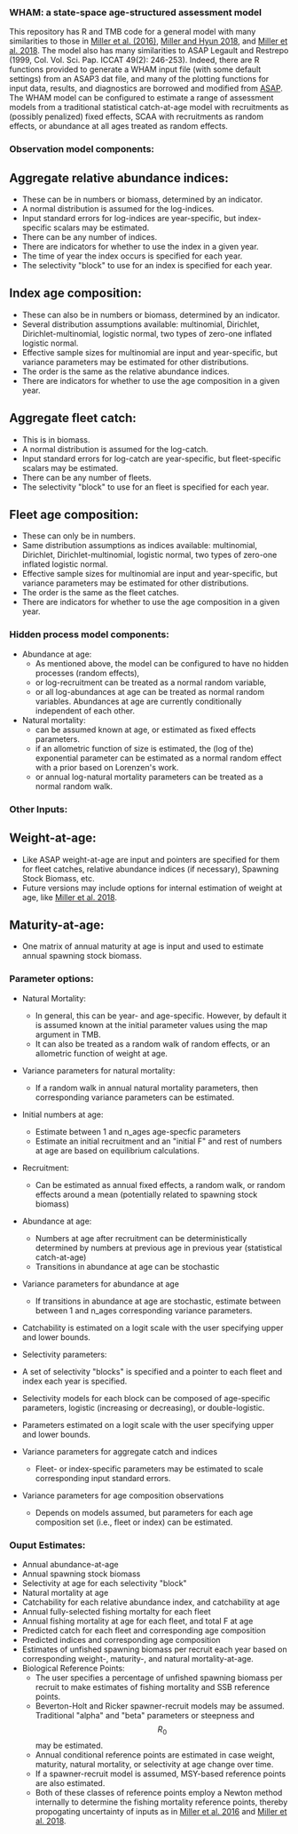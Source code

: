 ### WHAM: a state-space age-structured assessment model

This repository has R and TMB code for a general model with many similarities to those in [Miller et al. (2016)](https://doi.org/10.1139/cjfas-2015-0339), [Miller and Hyun 2018](https://doi.org/10.1139/cjfas-2017-0035), and [Miller et al. 2018](https://doi.org/10.1139/cjfas-2017-0124).
The model also has many similarities to ASAP Legault and Restrepo (1999, Col. Vol. Sci. Pap. ICCAT 49(2): 246-253). Indeed, there are R functions provided to generate a WHAM input file (with some default settings) from an ASAP3 dat file, and many of the plotting functions for input data, results, and diagnostics are borrowed and modified from [ASAP](https://github.com/cmlegault/ASAPplots).
The WHAM model can be configured to estimate a range of assessment models from a traditional statistical catch-at-age model with recruitments as (possibly penalized) fixed effects, SCAA with recruitments as random effects, or abundance at all ages treated as random effects.


### Observation model components:
## Aggregate relative abundance indices:
* These can be in numbers or biomass, determined by an indicator.
* A normal distribution is assumed for the log-indices. 
* Input standard errors for log-indices are year-specific, but index-specific scalars may be estimated.
* There can be any number of indices.
* There are indicators for whether to use the index in a given year.
* The time of year the index occurs is specified for each year.
* The selectivity "block" to use for an index is specified for each year.
  
## Index age composition:
* These can also be in numbers or biomass, determined by an indicator.
* Several distribution assumptions available: multinomial, Dirichlet, Dirichlet-multinomial, logistic normal, two types of zero-one inflated logistic normal.
* Effective sample sizes for multinomial are input and year-specific, but variance parameters may be estimated for other distributions.
* The order is the same as the relative abundance indices.
* There are indicators for whether to use the age composition in a given year.
  
## Aggregate fleet catch:
* This is in biomass.
* A normal distribution is assumed for the log-catch. 
* Input standard errors for log-catch are year-specific, but fleet-specific scalars may be estimated.
* There can be any number of fleets.
* The selectivity "block" to use for an fleet is specified for each year.
  
## Fleet age composition:
* These can only be in numbers.
* Same distribution assumptions as indices available: multinomial, Dirichlet, Dirichlet-multinomial, logistic normal, two types of zero-one inflated logistic normal.
* Effective sample sizes for multinomial are input and year-specific, but variance parameters may be estimated for other distributions.
* The order is the same as the fleet catches.
* There are indicators for whether to use the age composition in a given year.

### Hidden process model components:
* Abundance at age:
  * As mentioned above, the model can be configured to have no hidden processes (random effects), 
  * or log-recruitment can be treated as a normal random variable,
  * or all log-abundances at age can be treated as normal random variables. Abundances at age are currently conditionally independent of each other.
* Natural mortality:
  * can be assumed known at age, or estimated as fixed effects parameters.
  * if an allometric function of size is estimated, the (log of the) exponential parameter can be estimated as a normal random effect with a prior based on Lorenzen's work.
  * or annual log-natural mortality parameters can be treated as a normal random walk.

### Other Inputs:

## Weight-at-age:
* Like ASAP weight-at-age are input and pointers are specified for them for fleet catches, relative abundance indices (if necessary), Spawning Stock Biomass, etc.
* Future versions may include options for internal estimation of weight at age, like [Miller et al. 2018](https://doi.org/10.1139/cjfas-2017-0124).

## Maturity-at-age:
* One matrix of annual maturity at age is input and used to estimate annual spawning stock biomass.


### Parameter options:

* Natural Mortality:
  * In general, this can be year- and age-specific. However, by default it is assumed known at the initial parameter values using the map argument in TMB.
  * It can also be treated as a random walk of random effects, or an allometric function of weight at age.
* Variance parameters for natural mortality:
  * If a random walk in annual natural mortality parameters, then corresponding variance parameters can be estimated.
* Initial numbers at age:
  * Estimate between 1 and n_ages age-specfic parameters
  * Estimate an initial recruitment and an "initial F" and rest of numbers at age are based on equilibrium calculations.
* Recruitment:
  * Can be estimated as annual fixed effects, a random walk, or random effects around a mean (potentially related to spawning stock biomass)
* Abundance at age:
  * Numbers at age after recruitment can be deterministically determined by numbers at previous age in previous year (statistical catch-at-age)
  * Transitions in abundance at age can be stochastic
* Variance parameters for abundance at age
  * If transitions in abundance at age are stochastic, estimate between between 1 and n_ages corresponding variance parameters. 
* Catchability is estimated on a logit scale with the user specifying upper and lower bounds.
* Selectivity parameters: 
* A set of selectivity "blocks" is specified and a pointer to each fleet and index each year is specified.
* Selectivity models for each block can be composed of age-specific parameters, logistic (increasing or decreasing), or double-logistic. 
* Parameters estimated on a logit scale with the user specifying upper and lower bounds.

* Variance parameters for aggregate catch and indices
  * Fleet- or index-specific parameters may be estimated to scale corresponding input standard errors.
* Variance parameters for age composition observations
  * Depends on models assumed, but parameters for each age composition set (i.e., fleet or index) can be estimated.
    
### Ouput Estimates:

* Annual abundance-at-age
* Annual spawning stock biomass
* Selectivity at age for each selectivity "block"
* Natural mortality at age
* Catchability for each relative abundance index, and catchability at age
* Annual fully-selected fishing mortalty for each fleet
* Annual fishing mortality at age for each fleet, and total F at age
* Predicted catch for each fleet and corresponding age composition
* Predicted indices and corresponding age composition
* Estimates of unfished spawning biomass per recruit each year based on corresponding weight-, maturity-, and natural mortality-at-age.
* Biological Reference Points:
  * The user specifies a percentage of unfished spawning biomass per recruit to make estimates of fishing mortality and SSB reference points.
  * Beverton-Holt and Ricker spawner-recruit models may be assumed. Traditional "alpha" and "beta" parameters or steepness and $$R_0$$ may be estimated.
  * Annual conditional reference points are estimated in case weight, maturity, natural mortality, or selectivity at age change over time. 
  * If a spawner-recruit model is assumed, MSY-based reference points are also estimated. 
  * Both of these classes of reference points employ a Newton method internally to determine the fishing mortality reference points, thereby propogating uncertainty of inputs as in [Miller et al. 2016](https://doi.org/10.1139/cjfas-2015-0339) and [Miller et al. 2018](https://doi.org/10.1139/cjfas-2017-0124).
